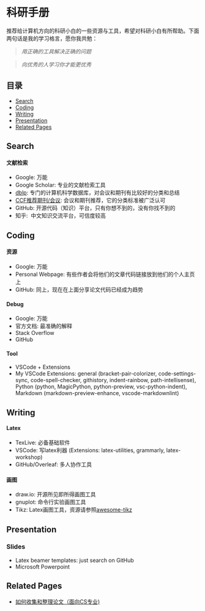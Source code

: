 # 科研手册

推荐给计算机方向的科研小白的一些资源与工具，希望对科研小白有所帮助。下面两句话是我的学习格言，愿你我共勉：


><em>用正确的工具解决正确的问题</em>

><em>向优秀的人学习你才能更优秀</em>


## 目录
- [Search](#search)
- [Coding](#coding)
- [Writing](#writing)
- [Presentation](#presentation)
- [Related Pages](#related)

## Search
#### 文献检索
- Google: 万能
- Google Scholar: 专业的文献检索工具
- [dblp](https://dblp.uni-trier.de/db/): 专门的计算机科学数据库，对会议和期刊有比较好的分类和总结
- [CCF推荐期刊/会议](https://www.ccf.org.cn/xspj/gyml/): 会议和期刊推荐，它的分类标准被广泛认可
- GitHub: 开源代码（知识）平台，只有你想不到的，没有你找不到的
- 知乎:  中文知识交流平台，可信度较高

## Coding
#### 资源
- Google: 万能
- Personal Webpage: 有些作者会将他们的文章代码链接放到他们的个人主页上
- GitHub: 同上，现在在上面分享论文代码已经成为趋势



#### Debug
- Google: 万能
- 官方文档: 最准确的解释
- Stack Overflow
- GitHub

#### Tool
- VSCode + Extensions
- My VSCode Extensions: general (bracket-pair-colorizer, code-settings-sync, code-spell-checker, githistory, indent-rainbow, path-intellisense), Python (python, MagicPython, python-preview, vsc-python-indent), Markdown (markdown-preview-enhance, vscode-markdownlint)

## Writing
#### Latex
- TexLive: 必备基础软件
- VSCode: 写latex利器 (Extensions: latex-utilities, grammarly, latex-workshop)
- GitHub/Overleaf: 多人协作工具

#### 画图
- draw.io: 开源所见即所得画图工具
- gnuplot: 命令行实验画图工具
- Tikz: Latex画图工具，资源请参照[awesome-tikz](https://github.com/xiaohanyu/awesome-tikz)


## Presentation
### Slides
- Latex beamer templates: just search on GitHub
- Microsoft Powerpoint

## Related Pages
- [如何收集和整理论文（面向CS专业)](https://ying-zhang.github.io/misc/2016/we-love-paper/#hosts)

